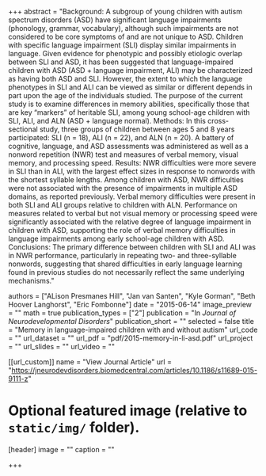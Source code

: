 +++
abstract = "Background: A subgroup of young children with autism spectrum disorders (ASD) have significant language impairments (phonology, grammar, vocabulary), although such impairments are not considered to be core symptoms of and are not unique to ASD. Children with specific language impairment (SLI) display similar impairments in language. Given evidence for phenotypic and possibly etiologic overlap between SLI and ASD, it has been suggested that language-impaired children with ASD (ASD + language impairment, ALI) may be characterized as having both ASD and SLI. However, the extent to which the language phenotypes in SLI and ALI can be viewed as similar or different depends in part upon the age of the individuals studied. The purpose of the current study is to examine differences in memory abilities, specifically those that are key “markers” of heritable SLI, among young school-age children with SLI, ALI, and ALN (ASD + language normal). Methods: In this cross-sectional study, three groups of children between ages 5 and 8 years participated: SLI (n = 18), ALI (n = 22), and ALN (n = 20). A battery of cognitive, language, and ASD assessments was administered as well as a nonword repetition (NWR) test and measures of verbal memory, visual memory, and processing speed. Results: NWR difficulties were more severe in SLI than in ALI, with the largest effect sizes in response to nonwords with the shortest syllable lengths. Among children with ASD, NWR difficulties were not associated with the presence of impairments in multiple ASD domains, as reported previously. Verbal memory difficulties were present in both SLI and ALI groups relative to children with ALN. Performance on measures related to verbal but not visual memory or processing speed were significantly associated with the relative degree of language impairment in children with ASD, supporting the role of verbal memory difficulties in language impairments among early school-age children with ASD. Conclusions: The primary difference between children with SLI and ALI was in NWR performance, particularly in repeating two- and three-syllable nonwords, suggesting that shared difficulties in early language learning found in previous studies do not necessarily reflect the same underlying mechanisms."

authors = ["ALison Presmanes Hill", "Jan van Santen", "Kyle Gorman", "Beth Hoover Langhorst", "Eric Fombonne"]
date = "2015-06-14"
image_preview = ""
math = true
publication_types = ["2"]
publication = "In *Journal of Neurodevelopmental Disorders*"
publication_short = ""
selected = false
title = "Memory in language-impaired children with and without autism"
url_code = ""
url_dataset = ""
url_pdf = "pdf/2015-memory-in-li-asd.pdf"
url_project = ""
url_slides = ""
url_video = ""

[[url_custom]]
name = "View Journal Article"
url = "https://jneurodevdisorders.biomedcentral.com/articles/10.1186/s11689-015-9111-z"

# Optional featured image (relative to `static/img/` folder).
[header]
image = ""
caption = ""

+++
